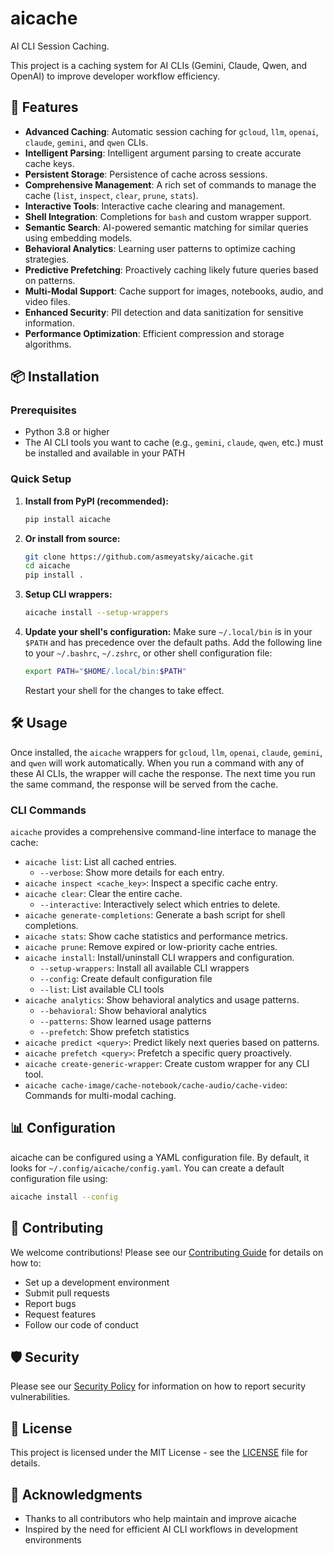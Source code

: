 # aicache

AI CLI Session Caching.

This project is a caching system for AI CLIs (Gemini, Claude, Qwen, and OpenAI) to improve developer workflow efficiency.

## 🚀 Features

- **Advanced Caching**: Automatic session caching for `gcloud`, `llm`, `openai`, `claude`, `gemini`, and `qwen` CLIs.
- **Intelligent Parsing**: Intelligent argument parsing to create accurate cache keys.
- **Persistent Storage**: Persistence of cache across sessions.
- **Comprehensive Management**: A rich set of commands to manage the cache (`list`, `inspect`, `clear`, `prune`, `stats`).
- **Interactive Tools**: Interactive cache clearing and management.
- **Shell Integration**: Completions for `bash` and custom wrapper support.
- **Semantic Search**: AI-powered semantic matching for similar queries using embedding models.
- **Behavioral Analytics**: Learning user patterns to optimize caching strategies.
- **Predictive Prefetching**: Proactively caching likely future queries based on patterns.
- **Multi-Modal Support**: Cache support for images, notebooks, audio, and video files.
- **Enhanced Security**: PII detection and data sanitization for sensitive information.
- **Performance Optimization**: Efficient compression and storage algorithms.

## 📦 Installation

### Prerequisites
- Python 3.8 or higher
- The AI CLI tools you want to cache (e.g., `gemini`, `claude`, `qwen`, etc.) must be installed and available in your PATH

### Quick Setup

1. **Install from PyPI (recommended):**
    ```bash
    pip install aicache
    ```

2. **Or install from source:**
    ```bash
    git clone https://github.com/asmeyatsky/aicache.git
    cd aicache
    pip install .
    ```

3. **Setup CLI wrappers:**
    ```bash
    aicache install --setup-wrappers
    ```

4. **Update your shell's configuration:**
    Make sure `~/.local/bin` is in your `$PATH` and has precedence over the default paths. Add the following line to your `~/.bashrc`, `~/.zshrc`, or other shell configuration file:
    ```bash
    export PATH="$HOME/.local/bin:$PATH"
    ```
    Restart your shell for the changes to take effect.

## 🛠️ Usage

Once installed, the `aicache` wrappers for `gcloud`, `llm`, `openai`, `claude`, `gemini`, and `qwen` will work automatically. When you run a command with any of these AI CLIs, the wrapper will cache the response. The next time you run the same command, the response will be served from the cache.

### CLI Commands

`aicache` provides a comprehensive command-line interface to manage the cache:

*   `aicache list`: List all cached entries.
    *   `--verbose`: Show more details for each entry.
*   `aicache inspect <cache_key>`: Inspect a specific cache entry.
*   `aicache clear`: Clear the entire cache.
    *   `--interactive`: Interactively select which entries to delete.
*   `aicache generate-completions`: Generate a bash script for shell completions.
*   `aicache stats`: Show cache statistics and performance metrics.
*   `aicache prune`: Remove expired or low-priority cache entries.
*   `aicache install`: Install/uninstall CLI wrappers and configuration.
    *   `--setup-wrappers`: Install all available CLI wrappers
    *   `--config`: Create default configuration file
    *   `--list`: List available CLI tools
*   `aicache analytics`: Show behavioral analytics and usage patterns.
    *   `--behavioral`: Show behavioral analytics
    *   `--patterns`: Show learned usage patterns
    *   `--prefetch`: Show prefetch statistics
*   `aicache predict <query>`: Predict likely next queries based on patterns.
*   `aicache prefetch <query>`: Prefetch a specific query proactively.
*   `aicache create-generic-wrapper`: Create custom wrapper for any CLI tool.
*   `aicache cache-image/cache-notebook/cache-audio/cache-video`: Commands for multi-modal caching.

## 📊 Configuration

aicache can be configured using a YAML configuration file. By default, it looks for `~/.config/aicache/config.yaml`. You can create a default configuration file using:

```bash
aicache install --config
```

## 🤝 Contributing

We welcome contributions! Please see our [Contributing Guide](CONTRIBUTING.md) for details on how to:
- Set up a development environment
- Submit pull requests
- Report bugs
- Request features
- Follow our code of conduct

## 🛡️ Security

Please see our [Security Policy](SECURITY.md) for information on how to report security vulnerabilities.

## 📄 License

This project is licensed under the MIT License - see the [LICENSE](LICENSE) file for details.

## 🙏 Acknowledgments

- Thanks to all contributors who help maintain and improve aicache
- Inspired by the need for efficient AI CLI workflows in development environments
